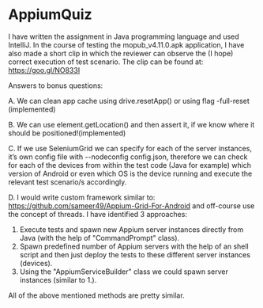 # AppiumQuiz

I have written the assignment in Java programming language and used IntelliJ. In the course of testing the mopub_v4.11.0.apk application, I have also made a short clip in which the reviewer can observe the (I hope) correct execution of test scenario.
The clip can be found at: https://goo.gl/NO833I


Answers to bonus questions:

A. We can clean app cache using drive.resetApp() or using flag -full-reset (implemented)

B. We can use element.getLocation() and then assert it, if we know where it should be positioned!(implemented) 

C. If we use SeleniumGrid we can specify for each of the server instances, it’s own config file with --nodeconfig config.json, therefore we can check for each of the devices from within the test code (Java for example) which version of Android or even which OS is the device running and execute the relevant test scenario/s accordingly.


D. I would write custom framework similar to: https://github.com/sameer49/Appium-Grid-For-Android and off-course use the concept of threads. 
I have identified 3 approaches:

1. Execute tests and spawn new Appium server instances directly from Java (with the help of "CommandPrompt" class).
2. Spawn predefined number of Appium servers with the help of an shell script and then just deploy the tests to these different server instances (devices).
3. Using the "AppiumServiceBuilder" class we could spawn server instances (similar to 1.). 

All of the above mentioned methods are pretty similar.
